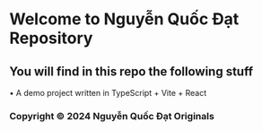 # Welcome to Nguyễn Quốc Đạt Repository

## You will find in this repo the following stuff
• A demo project written in TypeScript + Vite + React
### Copyright © 2024 Nguyễn Quốc Đạt Originals
